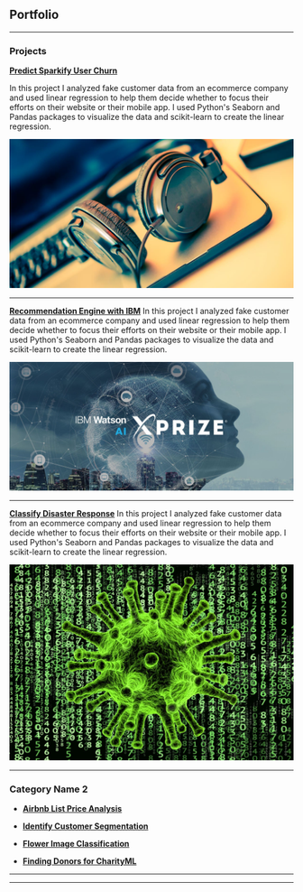 ## Portfolio

---

### Projects

**[Predict Sparkify User Churn](https://github.com/ustcdj/Sparkify_Churn_Analysis)**

In this project I analyzed fake customer data from an ecommerce company and used linear regression to help them decide whether to focus their efforts on their website or their mobile app.  I used Python's Seaborn and Pandas packages to visualize the data and scikit-learn to create the linear regression.

<img src="images/07-title.jpg?raw=true"/>

---
**[Recommendation Engine with IBM](https://github.com/ustcdj/Recommendation_Engine_with_IBM)**
In this project I analyzed fake customer data from an ecommerce company and used linear regression to help them decide whether to focus their efforts on their website or their mobile app.  I used Python's Seaborn and Pandas packages to visualize the data and scikit-learn to create the linear regression.

<img src="images/06-title.jpg?raw=true"/>

---
**[Classify Disaster Response](https://github.com/ustcdj/Disaster_Response)**
In this project I analyzed fake customer data from an ecommerce company and used linear regression to help them decide whether to focus their efforts on their website or their mobile app.  I used Python's Seaborn and Pandas packages to visualize the data and scikit-learn to create the linear regression.

<img src="images/05-title.jpg?raw=true"/>

---

### Category Name 2

- **[Airbnb List Price Analysis](https://github.com/ustcdj/Airbnb_Pricing)**

- **[Identify Customer Segmentation](https://github.com/ustcdj/Identify_Customer_Segmentation)**

- **[Flower Image Classification](https://github.com/ustcdj/Image_Classification)**

- **[Finding Donors for CharityML](https://github.com/ustcdj/Finding_Donors)**

---




---
